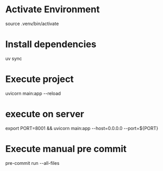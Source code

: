 
# Activate Environment
source .venv/bin/activate

# Install dependencies
uv sync

# Execute project
uvicorn main:app --reload

# execute on server
export PORT=8001 && uvicorn main:app --host=0.0.0.0 --port=${PORT}

# Execute manual pre commit
pre-commit run --all-files
